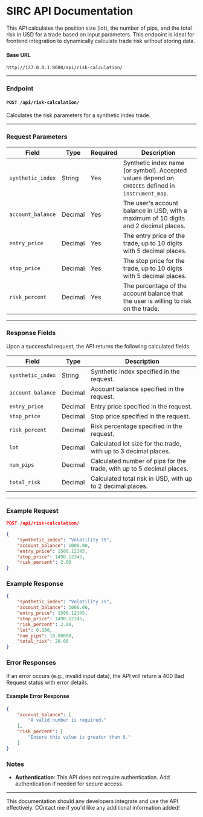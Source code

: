 # SIRC API Documentation
This API calculates the position size (lot), the number of pips, and the total risk in USD for a trade based on input parameters. This endpoint is ideal for frontend integration to dynamically calculate trade risk without storing data.
#### Base URL
```
http://127.0.0.1:8000/api/risk-calculation/
```
---

### Endpoint

#### `POST /api/risk-calculation/`

Calculates the risk parameters for a synthetic index trade.

---

### Request Parameters

| Field             | Type    | Required | Description                                                                                         |
|-------------------|---------|----------|-----------------------------------------------------------------------------------------------------|
| `synthetic_index` | String  | Yes      | Synthetic index name (or symbol). Accepted values depend on `CHOICES` defined in `instrument_map`.  |
| `account_balance` | Decimal | Yes      | The user's account balance in USD, with a maximum of 10 digits and 2 decimal places.                |
| `entry_price`     | Decimal | Yes      | The entry price of the trade, up to 10 digits with 5 decimal places.                                |
| `stop_price`      | Decimal | Yes      | The stop price for the trade, up to 10 digits with 5 decimal places.                                |
| `risk_percent`    | Decimal | Yes      | The percentage of the account balance that the user is willing to risk on the trade.                |

---

### Response Fields

Upon a successful request, the API returns the following calculated fields:

| Field            | Type    | Description                                                            |
|------------------|---------|------------------------------------------------------------------------|
| `synthetic_index`| String  | Synthetic index specified in the request.                              |
| `account_balance`| Decimal | Account balance specified in the request.                              |
| `entry_price`    | Decimal | Entry price specified in the request.                                  |
| `stop_price`     | Decimal | Stop price specified in the request.                                   |
| `risk_percent`   | Decimal | Risk percentage specified in the request.                              |
| `lot`            | Decimal | Calculated lot size for the trade, with up to 3 decimal places.        |
| `num_pips`       | Decimal | Calculated number of pips for the trade, with up to 5 decimal places.  |
| `total_risk`     | Decimal | Calculated total risk in USD, with up to 2 decimal places.             |

---

### Example Request

```json
POST /api/risk-calculation/

{
    "synthetic_index": "Volatility 75",
    "account_balance": 1000.00,
    "entry_price": 1500.12345,
    "stop_price": 1490.12345,
    "risk_percent": 2.00
}
```

### Example Response

```json
{
    "synthetic_index": "Volatility 75",
    "account_balance": 1000.00,
    "entry_price": 1500.12345,
    "stop_price": 1490.12345,
    "risk_percent": 2.00,
    "lot": 0.100,
    "num_pips": 10.00000,
    "total_risk": 20.00
}
```

### Error Responses

If an error occurs (e.g., invalid input data), the API will return a 400 Bad Request status with error details.

#### Example Error Response

```json
{
    "account_balance": [
        "A valid number is required."
    ],
    "risk_percent": [
        "Ensure this value is greater than 0."
    ]
}
```

### Notes

- **Authentication**: This API does not require authentication. Add authentication if needed for secure access.

---

This documentation should any developers integrate and use the API effectively. COntact me if you'd like any additional information added!